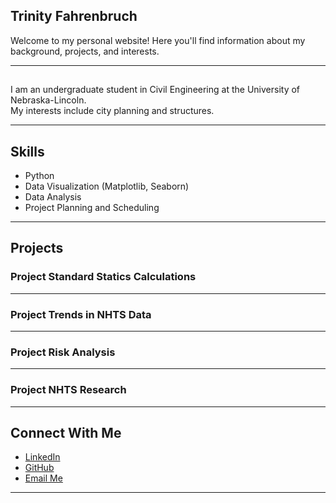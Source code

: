 ## Trinity Fahrenbruch 

Welcome to my personal website! Here you'll find information about my background, projects, and interests.

---

##

I am an undergraduate student in Civil Engineering at the University of Nebraska-Lincoln.  
My interests include city planning and structures.

---

## Skills

- Python  
- Data Visualization (Matplotlib, Seaborn)  
- Data Analysis  
- Project Planning and Scheduling

---

## Projects

### Project Standard Statics Calculations 


---

### Project Trends in NHTS Data 


---

### Project Risk Analysis 



---

### Project NHTS Research 



---

## Connect With Me

- [LinkedIn](https://www.linkedin.com/in/trinity-fahrenbruch)  
- [GitHub](https://github.com/tfahrenbruch2)  
- [Email Me](mailto:tfahrenbruch2@huskers.unl.edu)

---
